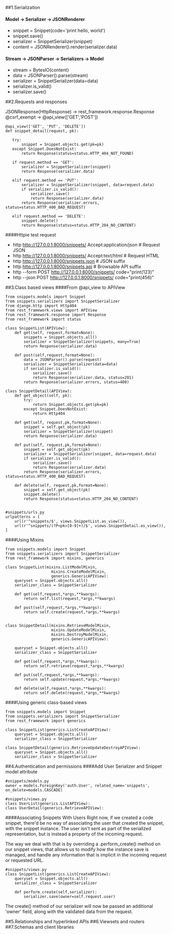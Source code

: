 ##1.Serialization
#### Model -> Serializer -> JSONRenderer
- snippet = Snippet(code='print hello, world')
- snippet.save()
- serializer = SnippetSerializer(snippet)
- content = JSONRenderer().render(serializer.data)

#### Stream -> JSONParser -> Serializers -> Model
- stream = BytesIO(content)
- data = JSONParser().parse(stream)
- serializer = SnippetSerializer(data=data)
- serializer.is_valid()
- serializer.save()

##2.Requests and responses

JSONResponse(HttpResponse) ->  rest_framework.response.Response <br/>
@csrf_exempt -> @api_view(['GET','POST']) <br/>

    @api_view(['GET', 'PUT', 'DELETE'])
    def snippet_detail(request, pk):

       try:
           snippet = Snippet.objects.get(pk=pk)
       except Snippet.DoesNotExist:
           return Response(status=status.HTTP_404_NOT_FOUND)

       if request.method == 'GET':
           serializer = SnippetSerializer(snippet)
           return Response(serializer.data)

       elif request.method == 'PUT':
           serializer = SnippetSerializer(snippet, data=request.data)
           if serializer.is_valid():
               serializer.save()
               return Response(serializer.data)
           return Response(serializer.errors, status=status.HTTP_400_BAD_REQUEST)

       elif request.method == 'DELETE':
           snippet.delete()
           return Response(status=status.HTTP_204_NO_CONTENT)


####Httpie test request
- http http://127.0.0.1:8000/snippets/ Accept:application/json  # Request JSON
- http http://127.0.0.1:8000/snippets/ Accept:text/html         # Request HTML
- http http://127.0.0.1:8000/snippets.json  # JSON suffix
- http http://127.0.0.1:8000/snippets.api   # Browsable API suffix
- http --form POST http://127.0.0.1:8000/snippets/ code="print(123)"
- http --json POST http://127.0.0.1:8000/snippets/ code="print(456)"

##3.Class based views
####From @api_view to APIView

    from snippets.models import Snippet
    from snippets.serializers import SnippetSerializer
    from django.http import Http404
    from rest_framework.views import APIView
    from rest_framework.response import Response
    from rest_framework import status

    class SnippetList(APIView):
        def get(self, request,format=None):
            snippets = Snippet.objects.all()
            serializer = SnippetSerializer(snippets, many=True)
            return Response(serializer.data)

        def post(self,request,format=None):
            data = JSONParser().parse(request)
            serializer = SnippetSerializer(data=data)
            if serializer.is_valid():
                serializer.save()
                return Response(serializer.data, status=201)
            return Response(serializer.errors, status=400)

    class SnippetDetail(APIView):
        def get_object(self, pk):
            try:
                return Snippet.objects.get(pk=pk)
            except Snippet.DoesNotExist:
                return Http404

        def get(self, request,pk,format=None):
            snippet = self.get_object(pk)
            serializer = SnippetSerializer(snippet)
            return Response(serializer.data)

        def put(self, request,pk,format=None):
            snippet = self.get_object(pk)
            serializer = SnippetSerializer(snippet, data=request.data)
            if serializer.is_valid():
                serializer.save()
                return Response(serializer.data)
            return Response(serializer.errors, status=status.HTTP_400_BAD_REQUEST)

        def delete(self, request,pk,format=None):
            snippet = self.get_object(pk)
            snippet.delete()
            return Response(status=status.HTTP_204_NO_CONTENT)


    #snippets/urls.py
    urlpatterns = [
        url(r'^snippets/$', views.SnippetList.as_view()),
        url(r'^snippets/(?P<pk>[0-9]+)/$', views.SnippetDetail.as_view()),
    ]

####Using Mixins

    from snippets.models import Snippet
    from snippets.serializers import SnippetSerializer
    from rest_framework import mixins, generics

    class SnippetList(mixins.ListModelMixin,
                        mixins.CreateModelMixin,
                        generics.GenericAPIView):
        queryset = Snippet.objects.all()
        serializer_class = SnippetSerializer

        def get(self,request,*args,**kwargs):
            return self.list(request,*args,**kwargs)

        def post(self,request,*args,**kwargs):
            return self.create(request,*args,**kwargs)


    class SnippetDetail(mixins.RetrieveModelMixin,
                        mixins.UpdateModelMixin,
                        mixins.DestroyModelMixin,
                        generics.GenericAPIView):

        queryset = Snippet.objects.all()
        serializer_class = SnippetSerializer

        def get(self,request,*args,**kwargs):
            return self.retrieve(request,*args,**kwargs)

        def put(self,request,*args,**kwargs):
            return self.update(request,*args,**kwargs)

        def delete(self,request,*args,**kwargs):
            return self.delete(request,*args,**kwargs)

####Using generic class-based views

    from snippets.models import Snippet
    from snippets.serializers import SnippetSerializer
    from rest_framework import generics

    class SnippetList(generics.ListCreateAPIView):
        queryset = Snippet.objects.all()
        serializer_class = SnippetSerializer

    class SnippetDetail(generics.RetrieveUpdateDestroyAPIView):
        queryset = Snippet.objects.all()
        serializer_class = SnippetSerializer


##4.Authentication and permissions
####Add User Serializer and Snippet model attribute

    #snippets/models.py
    owner = models.ForeignKey('auth.User', related_name='snippets', on_delete=models.CASCADE)

    #snippets/views.py
    class UserList(generics.ListAPIView):
    class UserDetail(generics.RetrieveAPIView):

####Associating Snippets With Users
Right now, if we created a code snippet, there'd be no way of associating the user that created the snippet, with the snippet instance. The user isn't sent as part of the serialized representation, but is instead a property of the incoming request.

The way we deal with that is by overriding a .perform_create() method on our snippet views, that allows us to modify how the instance save is managed, and handle any information that is implicit in the incoming request or requested URL.

    #snippets/views.py
    class SnippetList(generics.ListCreateAPIView):
        queryset = Snippet.objects.all()
        serializer_class = SnippetSerializer

        def perform_create(self,serializer):
            serializer.save(owner=self.request.user)
The create() method of our serializer will now be passed an additional 'owner' field, along with the validated data from the request.



##5.Relationships and hyperlinked APIs
##6.Viewsets and routers
##7.Schemas and client libraries
